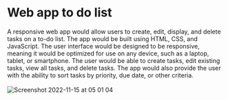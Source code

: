 # Web app to do list

A responsive web app would allow users to create, edit, display, and delete tasks on a to-do list. The app would be built using HTML, CSS, and JavaScript. The user interface would be designed to be responsive, meaning it would be optimized for use on any device, such as a laptop, tablet, or smartphone. The user would be able to create tasks, edit existing tasks, view all tasks, and delete tasks. The app would also provide the user with the ability to sort tasks by priority, due date, or other criteria. 
<br>
<br>
![Screenshot 2022-11-15 at 05 01 04](https://github.com/lotsun/Web-app-to-do-list/assets/50834895/87c4f2a8-942d-4d4f-8687-13202fdacbf4)
